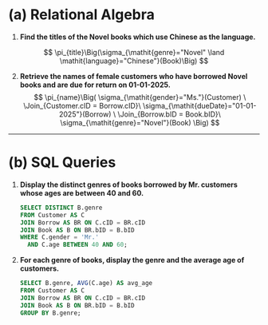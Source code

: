 # (a) Relational Algebra

1. **Find the titles of the Novel books which use Chinese as the language.**

$$
\pi_{title}\Big(\sigma_{\mathit{genre}="Novel" \land \mathit{language}="Chinese"}(Book)\Big)
$$

2. **Retrieve the names of female customers who have borrowed Novel books and are due for return on 01-01-2025.**
$$
\pi_{name}\Big(
     \sigma_{\mathit{gender}="Ms."}(Customer)
     \ \Join_{Customer.cID = Borrow.cID}\ 
     \sigma_{\mathit{dueDate}="01-01-2025"}(Borrow)
     \ \Join_{Borrow.bID = Book.bID}\ 
     \sigma_{\mathit{genre}="Novel"}(Book)
   \Big)
$$
---

# (b) SQL Queries

1. **Display the distinct genres of books borrowed by Mr. customers whose ages are between 40 and 60.**

   ```sql
   SELECT DISTINCT B.genre
   FROM Customer AS C
   JOIN Borrow AS BR ON C.cID = BR.cID
   JOIN Book AS B ON BR.bID = B.bID
   WHERE C.gender = 'Mr.'
     AND C.age BETWEEN 40 AND 60;

2. **For each genre of books, display the genre and the average age of customers.**

    ```sql
    SELECT B.genre, AVG(C.age) AS avg_age
    FROM Customer AS C
    JOIN Borrow AS BR ON C.cID = BR.cID
    JOIN Book AS B ON BR.bID = B.bID
    GROUP BY B.genre;
    ```
